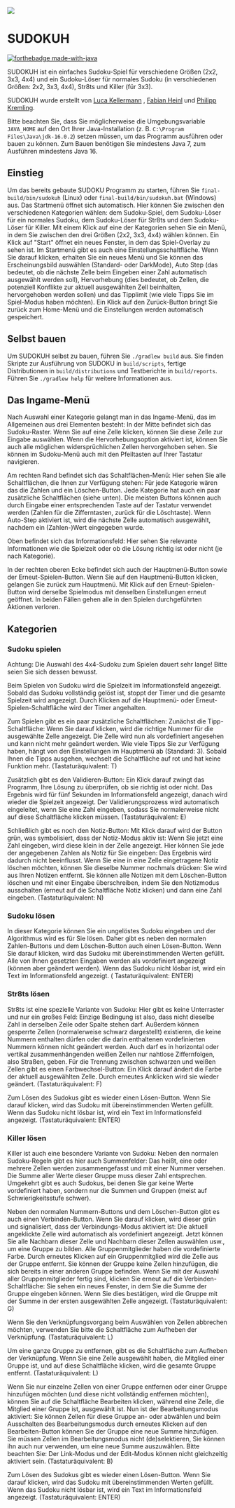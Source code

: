 ![](https://i.imgur.com/R2yKOuR.png)

# SUDOKUH

[![forthebadge made-with-java](https://forthebadge.com/images/badges/made-with-java.svg)](https://java.com/)

SUDOKUH ist ein einfaches Sudoku-Spiel für verschiedene Größen (2x2, 3x3, 4x4) und ein Sudoku-Löser für normales
Sudoku (in verschiedenen Größen: 2x2, 3x3, 4x4), Str8ts und Killer (für 3x3).

SUDOKUH wurde erstellt von [Luca Kellermann](https://github.com/Lukellmann)
, [Fabian Heinl](https://github.com/WHYZNSoftware) und [Philipp Kremling](https://github.com/KremlingP ).

Bitte beachten Sie, dass Sie möglicherweise die Umgebungsvariable `JAVA_HOME` auf den Ort Ihrer Java-Installation (z.
B. `C:\Program Files\Java\jdk-16.0.2`) setzen müssen, um das Programm ausführen oder bauen zu können. Zum Bauen
benötigen Sie mindestens Java 7, zum Ausführen mindestens Java 16.

## Einstieg

Um das bereits gebaute SUDOKU Programm zu starten, führen Sie `final-build/bin/sudokuh` (Linux)
oder `final-build/bin/sudokuh.bat` (Windows) aus. Das Startmenü öffnet sich automatisch. Hier können Sie zwischen den
verschiedenen Kategorien wählen: dem Sudoku-Spiel, dem Sudoku-Löser für ein normales Sudoku, dem Sudoku-Löser für Str8ts
und dem Sudoku-Löser für Killer. Mit einem Klick auf eine der Kategorien sehen Sie ein Menü, in dem Sie zwischen den
drei Größen (2x2, 3x3, 4x4) wählen können. Ein Klick auf "Start" öffnet ein neues Fenster, in dem das Spiel-Overlay zu
sehen ist. Im Startmenü gibt es auch eine Einstellungsschaltfläche. Wenn Sie darauf klicken, erhalten Sie ein neues Menü
und Sie können das Erscheinungsbild auswählen (Standard- oder DarkMode), Auto Step (das bedeutet, ob die nächste Zelle
beim Eingeben einer Zahl automatisch ausgewählt werden soll), Hervorhebung (dies bedeutet, ob Zellen, die potenziell
Konflikte zur aktuell ausgewählten Zell beinhalten, hervorgehoben werden sollen) und das Tipplimit (wie viele Tipps Sie
im Spiel-Modus haben möchten). Ein Klick auf den Zurück-Button bringt Sie zurück zum Home-Menü und die Einstellungen
werden automatisch gespeichert.

## Selbst bauen

Um SUDOKUH selbst zu bauen, führen Sie `./gradlew build` aus. Sie finden Skripte zur Ausführung von SUDOKU
in `build/scripts`, fertige Distributionen in `build/distributions` und Testberichte in `build/reports`. Führen
Sie `./gradlew help` für weitere Informationen aus.

## Das Ingame-Menü

Nach Auswahl einer Kategorie gelangt man in das Ingame-Menü, das im Allgemeinen aus drei Elementen besteht: In der Mitte
befindet sich das Sudoku-Raster. Wenn Sie auf eine Zelle klicken, können Sie diese Zelle zur Eingabe auswählen. Wenn die
Hervorhebungsoption aktiviert ist, können Sie auch alle möglichen widersprüchlichen Zellen hervorgehoben sehen. Sie
können im Sudoku-Menü auch mit den Pfeiltasten auf Ihrer Tastatur navigieren.

Am rechten Rand befindet sich das Schaltflächen-Menü: Hier sehen Sie alle Schaltflächen, die Ihnen zur Verfügung stehen:
Für jede Kategorie wären das die Zahlen und ein Löschen-Button. Jede Kategorie hat auch ein paar zusätzliche
Schaltflächen (siehe unten). Die meisten Buttons können auch durch Eingabe einer entsprechenden Taste auf der Tastatur
verwendet werden (Zahlen für die Zifferntasten, zurück für die Löschtaste). Wenn Auto-Step aktiviert ist, wird die
nächste Zelle automatisch ausgewählt, nachdem ein (Zahlen-)Wert eingegeben wurde.

Oben befindet sich das Informationsfeld: Hier sehen Sie relevante Informationen wie die Spielzeit oder ob die Lösung
richtig ist oder nicht (je nach Kategorie).

In der rechten oberen Ecke befindet sich auch der Hauptmenü-Button sowie der Erneut-Spielen-Button. Wenn Sie auf den
Hauptmenü-Button klicken, gelangen Sie zurück zum Hauptmenü. Mit Klick auf den Erneut-Spielen-Button wird derselbe
Spielmodus mit denselben Einstellungen erneut geöffnet. In beiden Fällen gehen alle in den Spielen durchgeführten
Aktionen verloren.

## Kategorien

### Sudoku spielen

Achtung: Die Auswahl des 4x4-Sudoku zum Spielen dauert sehr lange! Bitte seien Sie sich dessen bewusst.

Beim Spielen von Sudoku wird die Spielzeit im Informationsfeld angezeigt. Sobald das Sudoku vollständig gelöst ist,
stoppt der Timer und die gesamte Spielzeit wird angezeigt. Durch Klicken auf die Hauptmenü- oder
Erneut-Spielen-Schaltfläche wird der Timer angehalten.

Zum Spielen gibt es ein paar zusätzliche Schaltflächen: Zunächst die Tipp-Schaltfläche: Wenn Sie darauf klicken, wird
die richtige Nummer für die ausgewählte Zelle angezeigt. Die Zelle wird nun als vordefiniert angesehen und kann nicht
mehr geändert werden. Wie viele Tipps Sie zur Verfügung haben, hängt von den Einstellungen im Hauptmenü ab
(Standard: 3). Sobald Ihnen die Tipps ausgehen, wechselt die Schaltfläche auf rot und hat keine Funktion mehr.
(Tastaturäquivalent: T)

Zusätzlich gibt es den Validieren-Button: Ein Klick darauf zwingt das Programm, Ihre Lösung zu überprüfen, ob sie
richtig ist oder nicht. Das Ergebnis wird für fünf Sekunden im Informationsfeld angezeigt, danach wird wieder die
Spielzeit angezeigt. Der Validierungsprozess wird automatisch eingeleitet, wenn Sie eine Zahl eingeben, sodass Sie
normalerweise nicht auf diese Schaltfläche klicken müssen. (Tastaturäquivalent: E)

Schließlich gibt es noch den Notiz-Button: Mit Klick darauf wird der Button grün, was symbolisiert, dass der Notiz-Modus
aktiv ist: Wenn Sie jetzt eine Zahl eingeben, wird diese klein in der Zelle angezeigt. Hier können Sie jede der
angegebenen Zahlen als Notiz für Sie eingeben: Das Ergebnis wird dadurch nicht beeinflusst. Wenn Sie eine in eine Zelle
eingetragene Notiz löschen möchten, können Sie dieselbe Nummer nochmals drücken: Sie wird aus Ihren Notizen entfernt.
Sie können alle Notizen mit dem Löschen-Button löschen und mit einer Eingabe überschreiben, indem Sie den Notizmodus
ausschalten (erneut auf die Schaltfläche Notiz klicken) und dann eine Zahl eingeben. (Tastaturäquivalent: N)

### Sudoku lösen

In dieser Kategorie können Sie ein ungelöstes Sudoku eingeben und der Algorithmus wird es für Sie lösen. Daher gibt es
neben den normalen Zahlen-Buttons und dem Löschen-Button auch einen Lösen-Button. Wenn Sie darauf klicken, wird das
Sudoku mit übereinstimmenden Werten gefüllt. Alle von Ihnen gesetzten Eingaben werden als vordefiniert angezeigt (können
aber geändert werden). Wenn das Sudoku nicht lösbar ist, wird ein Text im Informationsfeld angezeigt. (
Tastaturäquivalent: ENTER)

### Str8ts lösen

Str8ts ist eine spezielle Variante von Sudoku: Hier gibt es keine Unterraster und nur ein großes Feld: Einzige Bedingung
ist also, dass nicht dieselbe Zahl in derselben Zeile oder Spalte stehen darf. Außerdem können gesperrte Zellen
(normalerweise schwarz dargestellt) existieren, die keine Nummern enthalten dürfen oder die darin enthaltenen
vordefinierten Nummern können nicht geändert werden. Auch darf es in horizontal oder vertikal zusammenhängenden weißen
Zellen nur nahtlose Ziffernfolgen, also Straßen, geben. Für die Trennung zwischen schwarzen und weißen Zellen gibt es
einen Farbwechsel-Button: Ein Klick darauf ändert die Farbe der aktuell ausgewählten Zelle. Durch erneutes Anklicken
wird sie wieder geändert. (Tastaturäquivalent: F)

Zum Lösen des Sudokus gibt es wieder einen Lösen-Button. Wenn Sie darauf klicken, wird das Sudoku mit übereinstimmenden
Werten gefüllt. Wenn das Sudoku nicht lösbar ist, wird ein Text im Informationsfeld angezeigt. (Tastaturäquivalent:
ENTER)

### Killer lösen

Killer ist auch eine besondere Variante von Sudoku: Neben den normalen Sudoku-Regeln gibt es hier auch Summenfelder: Das
heißt, eine oder mehrere Zellen werden zusammengefasst und mit einer Nummer versehen. Die Summe aller Werte dieser
Gruppe muss dieser Zahl entsprechen. Umgekehrt gibt es auch Sudokus, bei denen Sie gar keine Werte vordefiniert haben,
sondern nur die Summen und Gruppen (meist auf Schwierigkeitsstufe schwer).

Neben den normalen Nummern-Buttons und dem Löschen-Button gibt es auch einen Verbinden-Button. Wenn Sie darauf klicken,
wird dieser grün und signalisiert, dass der Verbindungs-Modus aktiviert ist: Die aktuell angeklickte Zelle wird
automatisch als vordefiniert angezeigt. Jetzt können Sie alle Nachbarn dieser Zelle und Nachbarn dieser Zellen auswählen
usw., um eine Gruppe zu bilden. Alle Gruppenmitglieder haben die vordefinierte Farbe. Durch erneutes Klicken auf ein
Gruppenmitglied wird die Zelle aus der Gruppe entfernt. Sie können der Gruppe keine Zellen hinzufügen, die sich bereits
in einer anderen Gruppe befinden. Wenn Sie mit der Auswahl aller Gruppenmitglieder fertig sind, klicken Sie erneut auf
die Verbinden-Schaltfläche: Sie sehen ein neues Fenster, in dem Sie die Summe der Gruppe eingeben können. Wenn Sie dies
bestätigen, wird die Gruppe mit der Summe in der ersten ausgewählten Zelle angezeigt. (Tastaturäquivalent: G)

Wenn Sie den Verknüpfungsvorgang beim Auswählen von Zellen abbrechen möchten, verwenden Sie bitte die Schaltfläche zum
Aufheben der Verknüpfung. (Tastaturäquivalent: L)

Um eine ganze Gruppe zu entfernen, gibt es die Schaltfläche zum Aufheben der Verknüpfung. Wenn Sie eine Zelle ausgewählt
haben, die Mitglied einer Gruppe ist, und auf diese Schaltfläche klicken, wird die gesamte Gruppe entfernt.
(Tastaturäquivalent: L)

Wenn Sie nur einzelne Zellen von einer Gruppe entfernen oder einer Gruppe hinzufügen möchten (und diese nicht
vollständig entfernen möchten), können Sie auf die Schaltfläche Bearbeiten klicken, während eine Zelle, die Mitglied
einer Gruppe ist, ausgewählt ist. Nun ist der Bearbeitungsmodus aktiviert: Sie können Zellen für diese Gruppe an- oder
abwählen und beim Ausschalten des Bearbeitungsmodus durch erneutes Klicken auf den Bearbeiten-Button können Sie der
Gruppe eine neue Summe hinzufügen. Sie müssen Zellen im Bearbeitungsmodus nicht (de)selektieren, Sie können ihn auch nur
verwenden, um eine neue Summe auszuwählen. Bitte beachten Sie: Der Link-Modus und der Edit-Modus können nicht
gleichzeitig aktiviert sein. (Tastaturäquivalent: B)

Zum Lösen des Sudokus gibt es wieder einen Lösen-Button. Wenn Sie darauf klicken, wird das Sudoku mit übereinstimmenden
Werten gefüllt. Wenn das Sudoku nicht lösbar ist, wird ein Text im Informationsfeld angezeigt.
(Tastaturäquivalent: ENTER)
